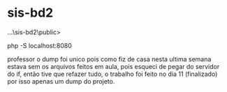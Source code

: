 # sis-bd2

...\sis-bd2\public>

php -S localhost:8080

professor o dump foi unico pois como fiz de casa nesta ultima semana estava sem os arquivos feitos em aula, pois esqueci de pegar do servidor do if, então tive que refazer tudo, o trabalho foi feito no dia 11 (finalizado) por isso apenas um dump do projeto.

